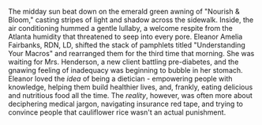 The midday sun beat down on the emerald green awning of "Nourish & Bloom," casting stripes of light and shadow across the sidewalk. Inside, the air conditioning hummed a gentle lullaby, a welcome respite from the Atlanta humidity that threatened to seep into every pore. Eleanor Amelia Fairbanks, RDN, LD, shifted the stack of pamphlets titled "Understanding Your Macros" and rearranged them for the third time that morning. She was waiting for Mrs. Henderson, a new client battling pre-diabetes, and the gnawing feeling of inadequacy was beginning to bubble in her stomach. Eleanor loved the *idea* of being a dietician - empowering people with knowledge, helping them build healthier lives, and, frankly, eating delicious and nutritious food all the time. The *reality*, however, was often more about deciphering medical jargon, navigating insurance red tape, and trying to convince people that cauliflower rice wasn't an actual punishment.
